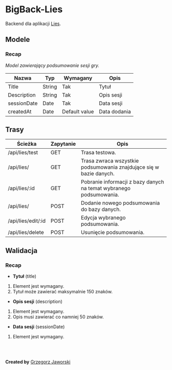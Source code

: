# BigBack-Lies

Backend dla aplikacji [Lies](https://github.com/gostekk/lies).

## Modele
### Recap
*Model zawierający podsumowanie sesji gry.*

| Nazwa | Typ | Wymagany | Opis |
|---------|--------|-----------|-----|
| Title | String | Tak | Tytuł |
| Description | String | Tak | Opis sesji |
| sessionDate | Date | Tak | Data sesji |
| createdAt | Date | Default value | Data dodania |

## Trasy
|Ścieżka           |Zapytanie|Opis                         |
|------------------|---------|-----------------------------|
|/api/lies/test    | GET     | Trasa testowa.              |
|/api/lies/        | GET     | Trasa zwraca wszystkie podsumowania znajdujące się w bazie danych. |
|/api/lies/:id     | GET     | Pobranie informacji z bazy danych na temat wybranego podsumowania. |
|/api/lies/        | POST    | Dodanie nowego podsumowania do bazy danych. |
|/api/lies/edit/:id| POST    | Edycja wybranego podsumowania.        |
|/api/lies/delete  | POST    | Usunięcie podsumowania.        |

## Walidacja
### Recap
- **Tytuł** (title)
1. Element jest wymagany.
2. Tytuł może zawierać maksymalnie 150 znaków.
- **Opis sesji** (description)
 1. Element jest wymagany.
 2. Opis musi zawierać co namniej 50 znaków.
 - **Data sesji** (sessionDate)
 1. Element jest wymagany.

<br></br>

**Created by**  [Grzegorz Jaworski](https://github.com/gostekk)